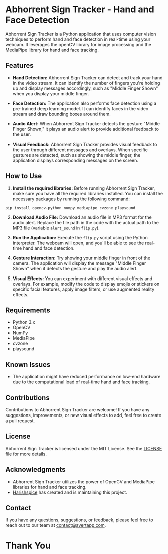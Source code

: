 # Abhorrent Sign Tracker - Hand and Face Detection

Abhorrent Sign Tracker is a Python application that uses computer vision techniques to perform hand and face detection in real-time using your webcam. It leverages the openCV library for image processing and the MediaPipe library for hand and face tracking.

## Features

- **Hand Detection:** Abhorrent Sign Tracker can detect and track your hand in the video stream. It can identify the number of fingers you're holding up and display messages accordingly, such as "Middle Finger Shown" when you display your middle finger.

- **Face Detection:** The application also performs face detection using a pre-trained deep learning model. It can identify faces in the video stream and draw bounding boxes around them.

- **Audio Alert:** When Abhorrent Sign Tracker detects the gesture "Middle Finger Shown," it plays an audio alert to provide additional feedback to the user.

- **Visual Feedback:** Abhorrent Sign Tracker provides visual feedback to the user through different messages and overlays. When specific gestures are detected, such as showing the middle finger, the application displays corresponding messages on the screen.

## How to Use

1. **Install the required libraries:** Before running Abhorrent Sign Tracker, make sure you have all the required libraries installed. You can install the necessary packages by running the following command:

```
pip install opencv-python numpy mediapipe cvzone playsound
```

2. **Download Audio File:** Download an audio file in MP3 format for the audio alert. Replace the file path in the code with the actual path to the MP3 file (variable `alert_sound` in `flip.py`).

3. **Run the Application:** Execute the `flip.py` script using the Python interpreter. The webcam will open, and you'll be able to see the real-time hand and face detection.

4. **Gesture Interaction:** Try showing your middle finger in front of the camera. The application will display the message "Middle Finger Shown" when it detects the gesture and play the audio alert.

5. **Visual Effects:** You can experiment with different visual effects and overlays. For example, modify the code to display emojis or stickers on specific facial features, apply image filters, or use augmented reality effects.

## Requirements

- Python 3.x
- OpenCV
- NumPy
- MediaPipe
- cvzone
- playsound

## Known Issues

- The application might have reduced performance on low-end hardware due to the computational load of real-time hand and face tracking.

## Contributions

Contributions to Abhorrent Sign Tracker are welcome! If you have any suggestions, improvements, or new visual effects to add, feel free to create a pull request.

## License

Abhorrent Sign Tracker is licensed under the MIT License. See the [LICENSE](LICENSE) file for more details.

## Acknowledgments

- Abhorrent Sign Tracker utilizes the power of OpenCV and MediaPipe libraries for hand and face tracking.
- [Harishspice](https://github.com/Harishspice) has created and is maintaining this project.

## Contact

If you have any questions, suggestions, or feedback, please feel free to reach out to our team at [contact@avertapp.com](mailto:harishr.shankar@gmail.com).


# Thank You
